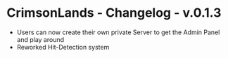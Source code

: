 # CrimsonLands - Changelog - v.0.1.3

- Users can now create their own private Server to get the Admin Panel and play around
- Reworked Hit-Detection system
